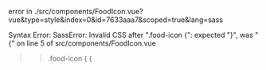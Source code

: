  error  in ./src/components/FoodIcon.vue?vue&type=style&index=0&id=7633aaa7&scoped=true&lang=sass

Syntax Error: SassError: Invalid CSS after ".food-icon {": expected "}", was "{"
        on line 5 of src/components/FoodIcon.vue
>> .food-icon { {
